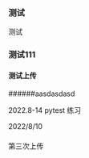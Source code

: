### 测试
测试

### 测试111





#### 测试上传

######aasdasdasd



2022.8-14 
pytest 练习


2022/8/10  


####


第三次上传